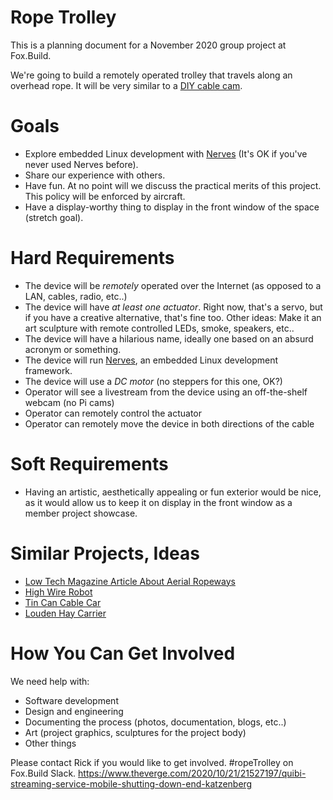 # Rope Trolley

This is a planning document for a November 2020 group project at Fox.Build.

We're going to build a remotely operated trolley that travels along an overhead rope. It will be very similar to a [DIY cable cam](https://youtu.be/Ao-e1Lg6lMY?t=37).

# Goals

 * Explore embedded Linux development with [Nerves](https://www.nerves-project.org/) (It's OK if you've never used Nerves before).
 * Share our experience with others.
 * Have fun. At no point will we discuss the practical merits of this project. This policy will be enforced by aircraft.
 * Have a display-worthy thing to display in the front window of the space (stretch goal).

# Hard Requirements

 * The device will be _remotely_ operated over the Internet (as opposed to a LAN, cables, radio, etc..)
 * The device will have _at least one actuator_. Right now, that's a servo, but if you have a creative alternative, that's fine too. Other ideas: Make it an art sculpture with remote controlled LEDs, smoke, speakers, etc..
 * The device will have a hilarious name, ideally one based on an absurd acronym or something.
 * The device will run [Nerves](https://www.nerves-project.org/), an embedded Linux development framework.
 * The device will use a _DC motor_ (no steppers for this one, OK?)
 * Operator will see a livestream from the device using an off-the-shelf webcam (no Pi cams)
 * Operator can remotely control the actuator
 * Operator can remotely move the device in both directions of the cable

# Soft Requirements

 * Having an artistic, aesthetically appealing or fun exterior would be nice, as it would allow us to keep it on display in the front window as a member project showcase.

# Similar Projects, Ideas

 * [Low Tech Magazine Article About Aerial Ropeways](https://www.lowtechmagazine.com/2011/01/aerial-ropeways-automatic-cargo-transport.html)
 * [High Wire Robot](https://www.cbc.ca/news/canada/newfoundland-labrador/high-wire-robot-1.5277840)
 * [Tin Can Cable Car](https://www.youtube.com/watch?v=a9nWG5ZD03o&app=desktop)
 * [Louden Hay Carrier](https://www.youtube.com/watch?v=UE8rHwD9eQ0&feature=youtu.be&t=96)

# How You Can Get Involved

We need help with:

 * Software development
 * Design and engineering
 * Documenting the process (photos, documentation, blogs, etc..)
 * Art (project graphics, sculptures for the project body)
 * Other things

Please contact Rick if you would like to get involved. #ropeTrolley on Fox.Build Slack.
https://www.theverge.com/2020/10/21/21527197/quibi-streaming-service-mobile-shutting-down-end-katzenberg
